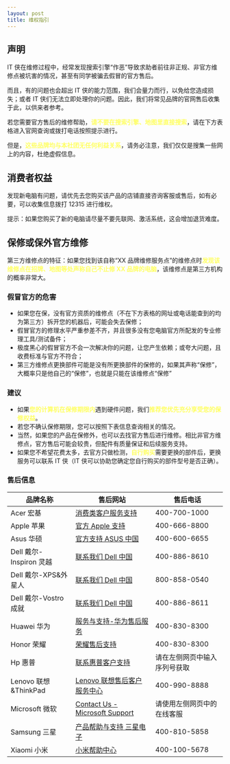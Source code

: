 ```yaml
---
layout: post
title: 维权指引
---
```


## 声明

IT 侠在维修过程中，经常发现搜索引擎“作恶”导致求助者前往非正规、非官方维修点被坑害的情况，甚至有同学被骗去假冒的官方售后。

而且，有的问题也会超出 IT 侠的能力范围，我们会量力而行，以免给您造成损失；或者 IT 侠们无法立即处理你的问题。因此，我们将常见品牌的官网售后收集于此，以供来者参考。

若您需要官方售后的维修帮助，<text style="color: rgb(255, 255, 97); font-weight: bold;">请不要在搜索引擎、地图里直接搜索</text>，请在下方表格进入官网查询或拨打电话按照提示进行。

但是，<text style="color: rgb(255, 255, 97); font-weight: bold;">这些品牌均与本社团无任何利益关系</text>，请务必注意，我们仅仅是搜集一些网上的内容，杜绝虚假信息。

## 消费者权益

发现新电脑有问题，请优先去您购买该产品的店铺直接咨询客服或售后，如有必要，可以收集信息拨打 12315 进行维权。

提示：如果您购买了新的电脑请尽量不要先联网、激活系统，这会增加退货难度。

## 保修或保外官方维修

第三方维修点的特征：如果您找到该自称“XX 品牌维修服务点”的维修点时<text style="color: rgb(255, 255, 97); font-weight: bold;">发现该维修点在招牌、地图等处声称自己不止修 XX 品牌的电脑</text>，该维修点是第三方机构的概率非常大。

### 假冒官方的危害

- 如果您在保，没有官方资质的维修点（不在下方表格的网址或电话能查到的均为第三方）拆开您的机器后，可能会失去保修；
- 假冒官方的修理水平严重参差不齐，并且很多没有您电脑官方所配发的专业修理工具/测试备件；
- 极度黑心的假冒官方不会一次解决你的问题，让您产生依赖；或夸大问题，且收费标准与官方不符合；
- 第三方维修点更换部件可能是没有所更换部件的保修的，如果其声称“保修”，大概率只是他自己的“保修”，也就是只能在该维修点“保修”

### 建议

- 如果<text style="color: rgb(255, 255, 97); font-weight: bold;">您的计算机在保修期限内</text>遇到硬件问题，我们<text style="color: rgb(255, 255, 97); font-weight: bold;">推荐您优先充分享受您的保修权益</text>。
- 若您不确认保修期限，您可以按照下表信息查询相关的情况。
- 当然，如果您的产品在保修外，也可以去找官方售后进行维修。相比非官方维修点，官方售后可能会较贵，但配件有质量保证和后续服务支持。
- 如果您不希望花费太多，去官方只做检测，<text style="color: rgb(255, 255, 97); font-weight: bold;">自行购买</text>需要更换的部件后，更换服务可以联系 IT 侠（IT 侠可以协助您确定您自行购买的部件型号是否正确）。

### 售后信息

| 品牌名称                | 售后网站                                                                                                  | 售后电话                     |
| ----------------------- | --------------------------------------------------------------------------------------------------------- | ---------------------------- |
| Acer 宏基               | [消费类客户服务支持](https://www.acer.com.cn/support.html?type=1)                                         | 400-700-1000                 |
| Apple 苹果              | [官方 Apple 支持](https://support.apple.com/zh-cn)                                                        | 400-666-8800                 |
| Asus 华硕               | [官方支持 ASUS 中国](https://www.asus.com.cn/support/CallUs)                                              | 400-600-6655                 |
| Dell 戴尔-Inspiron 灵越 | [联系我们 Dell 中国](https://www.dell.com/support/incidents-online/cn/zh/cnbsd1/contactus/Dynamic?lwp=rt) | 400-886-8610                 |
| Dell 戴尔-XPS&外星人    | [联系我们 Dell 中国](https://www.dell.com/support/incidents-online/cn/zh/cnbsd1/contactus/Dynamic?lwp=rt) | 800-858-0540                 |
| Dell 戴尔-Vostro 成就   | [联系我们 Dell 中国](https://www.dell.com/support/incidents-online/cn/zh/cnbsd1/contactus/Dynamic?lwp=rt) | 400-886-8611                 |
| Huawei 华为             | [服务与支持-华为售后服务](https://consumer.huawei.com/cn/support/)                                        | 400-830-8300                 |
| Honor 荣耀              | [荣耀售后支持](https://www.honor.cn/support/)                                                             | 400-830-8300                 |
| Hp 惠普                 | [联系惠普客户支持](https://support.hp.com/cn-zh/contact/laptops)                                          | 请在左侧网页中输入序列号获取 |
| Lenovo 联想&ThinkPad    | [Lenovo 联想售后客户服务中心](https://newsupport.lenovo.com.cn/)                                          | 400-990-8888                 |
| Microsoft 微软          | [Contact Us - Microsoft Support](https://support.microsoft.com/zh-cn/contactus/)                          | 请使用左侧网页中的在线客服   |
| Samsung 三星            | [产品帮助与支持 三星电子](https://www.samsung.com/cn/support/)                                            | 400-810-5858                 |
| Xiaomi 小米             | [小米帮助中心](https://www.mi.com/service)                                                                | 400-100-5678                 |
